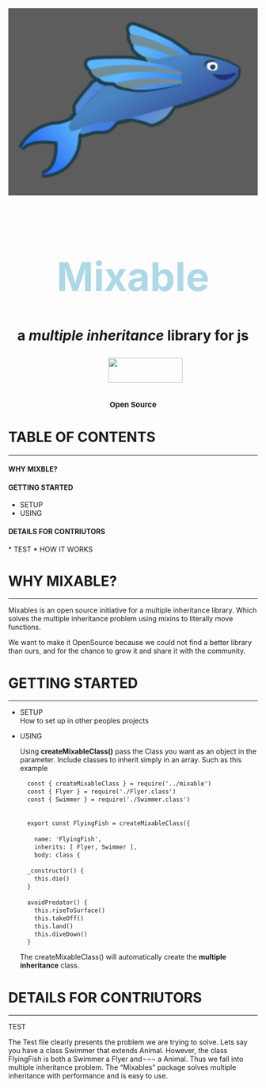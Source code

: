 <img src="fly.png"/>

<h1 style="text-align: center; color: lightblue; font-size: 80px"> Mixable <h1/>

<p style="text-align: center;">   a <i> multiple inheritance </i> library for js </p>

<img src='
https://firebasestorage.googleapis.com/v0/b/startup-debate.appspot.com/o/images%2Fimageedit_5_5067187938.png?alt=media&token=e51207e3-9ec3-4c06-a1b6-f373d32add82
' style="width:150px; height:50px; margin-left: 40%"/>
<p style="text-align: center; font-size: 15px">   Open Source </p>


<h1>TABLE OF CONTENTS</h1>
<hr>

<h4>WHY MIXBLE?</h4> 


<h4>GETTING STARTED</h4> 

* SETUP
* USING  

<h4>DETAILS FOR CONTRIUTORS</h4>
* TEST
* HOW IT WORKS

<h1> WHY MIXABLE? </h1>
<hr>

Mixables is an open source initiative for a multiple inheritance library.
Which solves the multiple inheritance problem using mixins to literally move functions.

We want to make it OpenSource because we could not find a better library than ours, and for the chance to grow it and share it with the community.


<h1>GETTING STARTED</h1>
<hr>

* SETUP  
		How to set up in other peoples projects


* USING 

	Using **createMixableClass()** pass the Class you want as an object in the parameter.
	Include classes to inherit simply in an array. Such as this example

		

		const { createMixableClass } = require('../mixable')  
		const { Flyer } = require('./Flyer.class')  
		const { Swimmer } = require('./Swimmer.class')
	
			
		export const FlyingFish = createMixableClass({
	
		  name: 'FlyingFish',
		  inherits: [ Flyer, Swimmer ],
		  body: class {

	    _constructor() {
	      this.die()
	    }
	  
	    avoidPredator() {
	      this.riseToSurface()
	      this.takeOff()
	      this.land()
	      this.diveDown()
	    }
  
  	The createMixableClass() will automatically create the **multiple inheritance** class.
 
      

<h1>DETAILS FOR CONTRIUTORS</h1>
<hr>
TEST

The Test file clearly presents the problem we are trying to solve. Lets say you have a class Swimmer that extends Animal. However, the class FlyingFish is both a Swimmer a Flyer and¬¬¬ a Animal. Thus we fall into multiple inheritance problem. The “Mixables” package solves multiple inheritance with performance and is easy to use.






